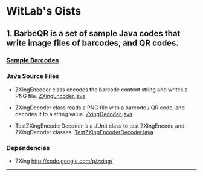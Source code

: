 WitLab's Gists
================
## 1. BarbeQR is a set of sample Java codes that write image files of barcodes, and QR codes.
### [Sample Barcodes](./BarbeQR/BarbeQR.html)

### Java Source Files

* ZXingEncoder class encodes the barcode content string and writes a PNG file.
[ZXingEncoder.java](https://gist.github.com/witlab/6e62441333410e3fd65d)

* ZXingDecoder class reads a PNG file with a barcode / QR code, and decodes it to a string value.
[ZxingDecoder.java](https://gist.github.com/witlab/4aedde8fa566229bbeee)

* TestZXingEncoderDecoder is a JUnit class to test ZXingEncode and ZXingDecoder classes.
[TestZXingEncoderDecoder.java](https://gist.github.com/witlab/5ec411ee74c4409d0b7e)

### Dependencies
* ZXing http://code.google.com/p/zxing/

-------------

